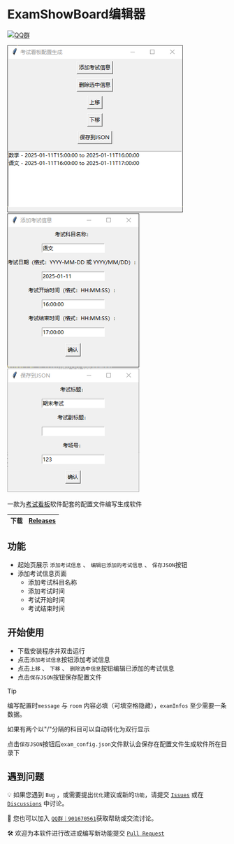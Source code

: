 # ExamShowBoard编辑器

[![QQ群](https://img.shields.io/badge/-QQ%E7%BE%A4%EF%BD%9C901670561-blue?style=flat&logo=TencentQQ&logoColor=white)](https://qm.qq.com/q/zDiEipHsaI)

![MainPage](/.Screenshots/main.png) <br>
![AddInfoPage](/.Screenshots/addinfo.png) <br>
![SavePage](/.Screenshots/save.png)

一款为[考试看板](https://github.com/ExamAware/dsz-exam-showboard)软件配套的配置文件编写生成软件


| 下载 | [Releases](https://github.com/ExamAware/DSZExamShowBoardEditor/releases/latest) |
| ---- | -------------------------------------------------------------------------------- | 

## 功能
- 起始页展示 `添加考试信息` 、 `编辑已添加的考试信息` 、  `保存JSON`按钮
- 添加考试信息页面
     - 添加考试科目名称
     - 添加考试时间
     - 考试开始时间
     - 考试结束时间

## 开始使用
- 下载安装程序并双击运行
- 点击`添加考试信息`按钮添加考试信息
- 点击`上移` 、 `下移` 、 `删除选中信息`按钮编辑已添加的考试信息
- 点击`保存JSON`按钮保存配置文件

> [!tip]
>
> 编写配置时`message` 与 `room` 内容必填（可填空格隐藏），`examInfos` 至少需要一条数据。
>
> 如果有两个以"/"分隔的科目可以自动转化为双行显示
>
>点击`保存JSON`按钮后`exam_config.json`文件默认会保存在配置文件生成软件所在目录下

## 遇到问题

💡 如果您遇到 `Bug` ，或需要提出`优化`建议或新的`功能`，请提交 [`Issues`](https://github.com/ExamAware/DSZExamShowBoardEditor/issues) 或在 [`Discussions`](https://github.com/ExamAware/DSZExamShowBoardEditor/discussions) 中讨论。

👥 您也可以加入 [`QQ群｜901670561`](https://qm.qq.com/q/zDiEipHsaI)获取帮助或交流讨论。

🛠️ 欢迎为本软件进行改进或编写新功能提交 [`Pull Request`](https://github.com/ExamAware/DSZExamShowBoardEditor/pulls)
